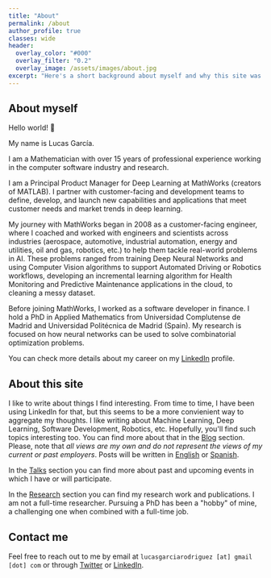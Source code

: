 ```yaml
---
title: "About"
permalink: /about
author_profile: true
classes: wide
header:
  overlay_color: "#000"
  overlay_filter: "0.2"
  overlay_image: /assets/images/about.jpg
excerpt: "Here's a short background about myself and why this site was put together"
---
```



## About myself
Hello world! 👋 

My name is Lucas García. 

I am a Mathematician with over 15 years of professional experience working in the computer software industry and research.

I am a Principal Product Manager for Deep Learning at MathWorks (creators of MATLAB). I partner with customer-facing and development teams to define, develop, and launch new capabilities and applications that meet customer needs and market trends in deep learning.

My journey with MathWorks began in 2008 as a customer-facing engineer, where I coached and worked with engineers and scientists across industries (aerospace, automotive, industrial automation, energy and utilities, oil and gas, robotics, etc.) to help them tackle real-world problems in AI. These problems ranged from training Deep Neural Networks and using Computer Vision algorithms to support Automated Driving or Robotics workflows, developing an incremental learning algorithm for Health Monitoring and Predictive Maintenance applications in the cloud, to cleaning a messy dataset.

Before joining MathWorks, I worked as a software developer in finance. I hold a PhD in Applied Mathematics from Universidad Complutense de Madrid and Universidad Politécnica de Madrid (Spain). My research is focused on how neural networks can be used to solve combinatorial optimization problems.

You can check more details about my career on my [LinkedIn][Linkedin] profile.

## About this site
I like to write about things I find interesting. From time to time, I have been using LinkedIn for that, but this seems to be a more convienient way to aggregate my thoughts. I like writing about Machine Learning, Deep Learning, Software Development, Robotics, etc. Hopefully, you'll find such topics interesting too. You can find more about that in the [Blog][Blog] section. Please, note that *all views are my own and do not represent the views of my current or past employers*. Posts will be written in [English](/blog/categories/#en) or [Spanish](/blog/categories/#es).

In the [Talks][Talks] section you can find more about past and upcoming events in which I have or will participate. 

In the [Research][Research] section you can find my research work and publications. I am not a full-time researcher. Pursuing a PhD has been a "hobby" of mine, a challenging one when combined with a full-time job. 

## Contact me
Feel free to reach out to me by email at `lucasgarciarodriguez [at] gmail [dot] com` or through [Twitter][Twitter] or [LinkedIn][LinkedIn].

[Blog]: /blog
[Research]: /research
[Talks]: /talks
[LinkedIn]: https://www.linkedin.com/in/lucas-garcia-phd
[Twitter]: https://www.twitter.com/mathinking